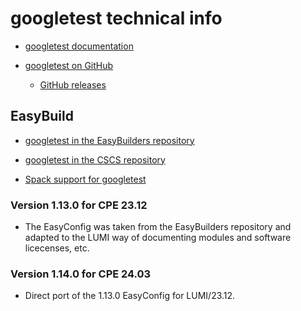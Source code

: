 # googletest technical info

-   [googletest documentation](https://google.github.io/googletest/)
    
-   [googletest on GitHub](https://github.com/google/googletest)

    -   [GitHub releases](https://github.com/google/googletest/releases)


## EasyBuild

-   [googletest in the EasyBuilders repository](https://github.com/easybuilders/easybuild-easyconfigs/tree/develop/easybuild/easyconfigs/g/googletest)

-   [googletest in the CSCS repository](https://github.com/eth-cscs/production/tree/master/easybuild/easyconfigs/g/googletest)

-   [Spack support for googletest](https://packages.spack.io/package.html?name=googletest)


### Version 1.13.0 for CPE 23.12

-   The EasyConfig was taken from the EasyBuilders repository and adapted to 
    the LUMI way of documenting modules and software licecenses, etc.
    
    
### Version 1.14.0 for CPE 24.03

-   Direct port of the 1.13.0 EasyConfig for LUMI/23.12.




